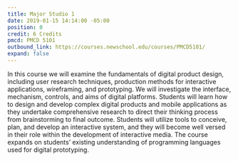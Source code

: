 ```yaml
---
title: Major Studio 1
date: 2019-01-15 14:14:00 -05:00
position: 0
credit: 6 Credits
pmcd: PMCD 5101
outbound_link: https://courses.newschool.edu/courses/PMCD5101/
expand: false
---
```


In this course we will examine the fundamentals of digital product design, including user research techniques, production methods for interactive applications, wireframing, and prototyping. We will investigate the interface, mechanism, controls, and aims of digital platforms. Students will learn how to design and develop complex digital products and mobile applications as they undertake comprehensive research to direct their thinking process from brainstorming to final outcome. Students will utilize tools to conceive, plan, and develop an interactive system, and they will become well versed in their role within the development of interactive media. The course expands on students’ existing understanding of programming languages used for digital prototyping.
